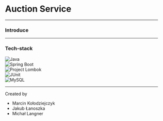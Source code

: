 # Auction Service

***
### Introduce

***


### Tech-stack
![Java](https://img.shields.io/badge/Java-17-blue.svg)<br />
![Spring Boot](https://img.shields.io/badge/Spring%20Boot-2.7.6-blue.svg)<br />
![Project Lombok](https://img.shields.io/badge/Project%20Lombok--blue.svg)<br />
![JUnit](https://img.shields.io/badge/JUnit-5.8.2-blue.svg)<br />
![MySQL](https://img.shields.io/badge/MySQL--blue.svg)<br />
***

Created by 
* Marcin Kołodziejczyk
* Jakub Łanoszka
* Michał Langner